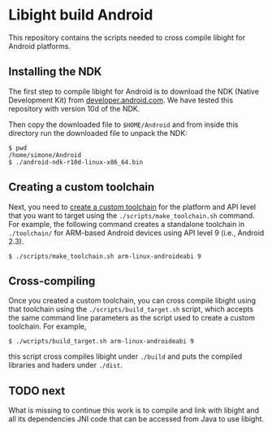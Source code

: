 # Libight build Android

This repository contains the scripts needed to cross compile
libight for Android platforms.

## Installing the NDK

The first step to compile libight for Android is to download the NDK (Native
Development Kit) from [developer.android.com](
https://developer.android.com/tools/sdk/ndk/index.html).  We have tested
this repository with version 10d of the NDK.

Then copy the downloaded file to `$HOME/Android` and from inside this directory
run the downloaded file to unpack the NDK:

    $ pwd
    /home/simone/Android
    $ ./android-ndk-r10d-linux-x86_64.bin

## Creating a custom toolchain

Next, you need to [create a custom toolchain](
http://www.kandroid.org/ndk/docs/STANDALONE-TOOLCHAIN.html)
for the platform and API level that you want to target
using the `./scripts/make_toolchain.sh` command. For
example, the following command creates a standalone
toolchain in `./toolchain/` for ARM-based Android devices
using API level 9 (i.e., Android 2.3).

    $ ./scripts/make_toolchain.sh arm-linux-androideabi 9

## Cross-compiling

Once you created a custom toolchain, you can cross compile
libight using that toolchain using the `./scripts/build_target.sh`
script, which accepts the same command line parameters as the
script used to create a custom toolchain. For example,

    $ ./wcripts/build_target.sh arm-linux-androideabi 9

this script cross compiles libight under `./build` and puts
the compiled libraries and haders under `./dist`.

## TODO next

What is missing to continue this work is to compile and link
with libight and all its dependencies JNI code that can be
accessed from Java to use libight.
